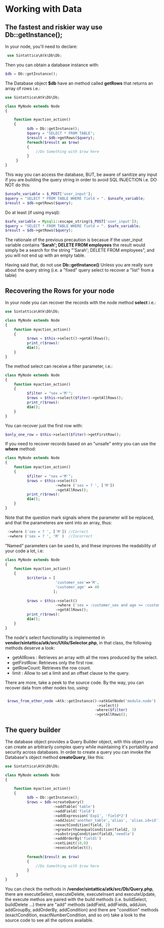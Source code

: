 # Working with Data

## The fastest and riskier way use Db::getInstance();

In your node, you'll need to declare:

```php
 use Sintattica\Atk\Db\Db;
```

Then you can obtain a database instance with:

```php
$db = Db::getInstance();
```

The Database object **$db** have an method called **getRows** that returns an array of rows i.e.:

```php
use Sintattica\Atk\Db\Db;

class MyNode extends Node
{

    function myaction_action()
    {
          $db = Db::getInstance();
          $query = "SELECT * FROM TABLE";    
          $result = $db->getRows($query);
          foreach($result as $row)
          {
              //Do Something with $row here
          }
     }
}
```

This way you can access the database, BUT, be aware of sanitize any input if you are building the query string in order
to avoid SQL INJECTION i.e. DO NOT do this:

```php
$unsafe_variable = $_POST['user_input']; 
$query = "SELECT * FROM TABLE WHERE field = ". $unsafe_variable;    
$result = $db->getRows($query);
```

Do at least (if using mysql):

```php
$safe_variable = Mysqli::escape_string($_POST['user_input']); 
$query = "SELECT * FROM TABLE WHERE field = ". $safe_variable;    
$result = $db->getRows($query);
```
The rationale of the previous precaution is becasue if the user_input variable contains **'Sarah'; DELETE FROM employees** the result would simply be a search for the string "'Sarah'; DELETE FROM employees", and you will not end up with an empty table.

Having said that, do not use **Db::getInstance()** Unless you are really sure about the query string  (i.e. a "fixed" query select to recover a "list" from a table)

## Recovering the Rows for your node

In your node you can recover the records with the node method **select** i.e.:

```php
use Sintattica\Atk\Db\Db;

class MyNode extends Node
{
    function myaction_action()
    {
          $rows = $this->select()->getAllRows();
          print_r($rows):
          die();          
    }
}
```

The method select can receive a filter parameter, i.e.:

```php
class MyNode extends Node
{
    function myaction_action()
    {
          $filter = "sex ='M'";
          $rows = $this->select($fiter)->getAllRows();
          print_r($rows):
          die();          
    }
}
```

You can recover just the first row with: 

```php
$only_one_row = $this->select($fiter)->getFirstRow();
```

If you need to recover records based on an "unsafe" entry you can use the **where** method:

```php
class MyNode extends Node
{
    function myaction_action()
    {
          $filter = "sex ='M'";
          $rows = $this->select()
                       ->where ('sex = ? ', ['M'])
                       ->getAllRows();
          print_r($rows):
          die();          
    }
}
```

Note that the question mark signals where the parameter will be replaced, and that the parameteres are sent into an array, thus:

```php
 ->where ('sex = ? ', ['M']) //Correct
 ->where ('sex = ? ', 'M' )  //Incorrect                       
```

"Named" parameters can be used to, and these improves the readability of your code a lot, i.e:


```php
class MyNode extends Node
{
    function myaction_action()
    {
          $criteria = [
                       'customer_sex'=>'M',
                       'customer_age' => 40
                      ];
                      
          $rows = $this->select()
                       ->where ('sex = :customer_sex and age >= :customer_age ', $criteria)
                       ->getAllRows();
          print_r($rows):
          die();          
    }
}
```
The node's select functionallity is implemented in  **vendor/sintattica/atk/src/Utils/Selector.php**, in that class, the following 
methods deserve a look:

* getAllRows : Retrieves an array with all the rows produced by the select.
* getFirstRow: Retrieves only the first row.
* getRowCount: Retrieves the row count.
* limit      : Allow to set a limit and an offset clause to the query.

There are more, take a peek to the source code.
By the way, you can recover data from other nodes too, using:

```php

 $rows_from_other_node =Atk::getInstance()->atkGetNode('module.node')
                                          ->select()
                                         -where($filter)
                                         ->getAllRows();
```

## The query builder 

The database object provides a Query Builder object, with this object you can create an arbitrarily complex query while
maintaining it's portability and security across databases. 
In order to create a query you can invoke the Database's object method **createQuery**, like this:

```php
use Sintattica\Atk\Db\Db;

class MyNode extends Node
{

    function myaction_action()
    {
          $db = Db::getInstance();
          $rows = $db->createQuery()
                      ->addTable('table')
                      ->addField('field')
                      ->addExpression('Exp1', 'field*2')
                      ->addJoin('another_table','alias', 'alias.id=id')
                      ->exactCondition(field, 2)
                      ->greaterthanequalCondition(field2, 3)
                      ->substringCondition(field3,'needle')
                      ->addOrderBy('field1')
                      ->setLimit(10,0)
                      ->executeSelect();                      
          
          foreach($result as $row)
          {
              //Do Something with $row here
          }
     }
}
```
You can check the methods in **/vendor/sintattica/atk/src/Db/Query.php**, there are executeSelect, executeDelete, executeInsert and executeUpdate, the execute methos are paired with the build methods (i.e. buildSelect, buildDelete ...)  there are "add" methods (addField, addFields, addJoin, addGroupBy, addOrderBy, addCondition) and there are "condition" methods (exactCondition, exactNumberCondition, and so on) take a look to the source code to see all the options available.
